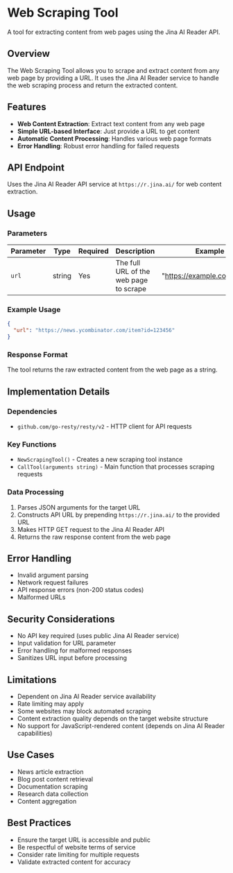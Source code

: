 # Web Scraping Tool

A tool for extracting content from web pages using the Jina AI Reader API.

## Overview

The Web Scraping Tool allows you to scrape and extract content from any web page by providing a URL. It uses the Jina AI Reader service to handle the web scraping process and return the extracted content.

## Features

- **Web Content Extraction**: Extract text content from any web page
- **Simple URL-based Interface**: Just provide a URL to get content
- **Automatic Content Processing**: Handles various web page formats
- **Error Handling**: Robust error handling for failed requests

## API Endpoint

Uses the Jina AI Reader API service at `https://r.jina.ai/` for web content extraction.

## Usage

### Parameters

| Parameter | Type | Required | Description | Example |
|-----------|------|----------|-------------|---------|
| `url` | string | Yes | The full URL of the web page to scrape | "https://example.com/article" |

### Example Usage

```json
{
  "url": "https://news.ycombinator.com/item?id=123456"
}
```

### Response Format

The tool returns the raw extracted content from the web page as a string.

## Implementation Details

### Dependencies

- `github.com/go-resty/resty/v2` - HTTP client for API requests

### Key Functions

- `NewScrapingTool()` - Creates a new scraping tool instance
- `CallTool(arguments string)` - Main function that processes scraping requests

### Data Processing

1. Parses JSON arguments for the target URL
2. Constructs API URL by prepending `https://r.jina.ai/` to the provided URL
3. Makes HTTP GET request to the Jina AI Reader API
4. Returns the raw response content from the web page

## Error Handling

- Invalid argument parsing
- Network request failures
- API response errors (non-200 status codes)
- Malformed URLs

## Security Considerations

- No API key required (uses public Jina AI Reader service)
- Input validation for URL parameter
- Error handling for malformed responses
- Sanitizes URL input before processing

## Limitations

- Dependent on Jina AI Reader service availability
- Rate limiting may apply
- Some websites may block automated scraping
- Content extraction quality depends on the target website structure
- No support for JavaScript-rendered content (depends on Jina AI Reader capabilities)

## Use Cases

- News article extraction
- Blog post content retrieval
- Documentation scraping
- Research data collection
- Content aggregation

## Best Practices

- Ensure the target URL is accessible and public
- Be respectful of website terms of service
- Consider rate limiting for multiple requests
- Validate extracted content for accuracy 